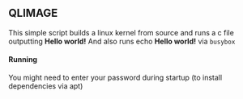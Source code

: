## QLIMAGE

This simple script builds a linux kernel from source and runs a c file outputting __Hello world!__
And also runs echo __Hello world!__ via ``busybox``

#### Running

You might need to enter your password during startup (to install dependencies via apt)